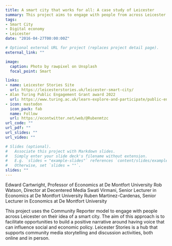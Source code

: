 ```yaml
---
title: A smart city that works for all: A case study of Leicester
summary: This project aims to engage with people from across Leicester to inform policy, shape the delivery of the smart city, and explore how people can benefit from the opportunities that a smart city will provide.
tags:
- Smart City
- Digital economy
- Leicester
date: "2016-04-27T00:00:00Z"

# Optional external URL for project (replaces project detail page).
external_link: ""

image:
  caption: Photo by rawpixel on Unsplash
  focal_point: Smart

links:
- name: Leicester Stories Site
  url: https://leicesterstories.uk/leicester-smart-city/
- Alan Turing Public Engagement Grant award 2022 
  url: https://www.turing.ac.uk/learn-explore-and-participate/public-engagement-grant-award-2022
- icon: mastodon
  icon_pack: fab
  name: Follow
  url: https://econtwitter.net/web/@Rubenmtzc
url_code: ""
url_pdf: ""
url_slides: ""
url_video: ""

# Slides (optional).
#   Associate this project with Markdown slides.
#   Simply enter your slide deck's filename without extension.
#   E.g. `slides = "example-slides"` references `content/slides/example-slides.md`.
#   Otherwise, set `slides = ""`.
slides: ""
---
```

Edward Cartwright, Professor of Economics at De Montfort University
Rob Watson, Director at Decentered Media
Swati Virmani, Senior Lecturer in Economics at De Montfort University
Ruben Martinez-Cardenas, Senior Lecturer in Economics at De Montfort University

This project uses the Community Reporter model to engage with people across Leicester on their idea of a smart city.
The aim of this approach is to facilitate opportunities to build a positive narrative around having voice that can influence social and economic policy.
Leicester Stories is a hub that supports community media storytelling and discussion activities, both online and in person. 

